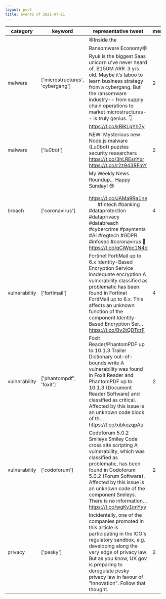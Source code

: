 ```yaml
---
layout: post
title: events of 2021-07-11
---
```


|category|keyword|representative tweet|mentioned|
|-|-|-|-|
|malware|['microstructures', 'cybergang']|🕸️Inside the Ransomware Economy🕸️  Ryuk is the biggest Saas unicorn u've never heard of. $150M ARR. 3 yrs old.  Maybe it’s taboo to learn business strategy from a cybergang. But the ransomware industry-- from supply chain operations to market microstructures-- is truly genius. 👇 https://t.co/kRiKLgYh7y|2|
|malware|['lu0bot']|NEW: Mysterious new Node.js malware (Lu0bot) puzzles security researchers  https://t.co/3hLREsnYxr https://t.co/r2z943RFmY|2|
|breach|['coronavirus']|My Weekly News Roundup... Happy Sunday! 😎⠀⠀⠀⠀⠀⠀⠀⠀⠀⠀⠀⠀⠀ https://t.co/JAMa9Ra1ne         ⠀⠀ #fintech #banking #dataprotection #dataprivacy #databreach #cybercrime  #payments #AI #regtech #GDPR #infosec #coronavirus 🦠 https://t.co/qCiWpc1N4d|4|
|vulnerability|['fortimail']|Fortinet FortiMail up to 6.x Identity-Based Encryption Service inadequate encryption A vulnerability classified as problematic has been found in Fortinet FortiMail up to 6.x. This affects an unknown function of the component Identity-Based Encryption Ser… https://t.co/Bv2tQDTcrF|4|
|vulnerability|['phantompdf', 'foxit']|Foxit Reader/PhantomPDF up to 10.1.3 Trailer Dictionary out-of-bounds write A vulnerability was found in Foxit Reader and PhantomPDF up to 10.1.3 (Document Reader Software) and classified as critical. Affected by this issue is an unknown code block of th… https://t.co/xibkozqpAu|2|
|vulnerability|['codoforum']|Codoforum 5.0.2 Smileys Smiley Code cross site scripting A vulnerability, which was classified as problematic, has been found in Codoforum 5.0.2 (Forum Software). Affected by this issue is an unknown code of the component Smileys. There is no information… https://t.co/wgKv1imYyv|2|
|privacy|['pesky']|Incidentally, one of the companies promoted in this article is participating in the ICO's regulatory sandbox, e.g. developing along the very edge of privacy law. But as you know, UK gov is preparing to deregulate pesky privacy law in favour of "innovation". Follow that thought.|2|
